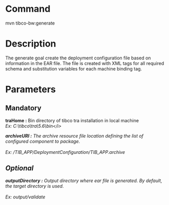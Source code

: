 # Command #

mvn tibco-bw:generate

# Description #

The generate goal create the deployment configuration file based on information in the EAR file. The file is created with XML tags for all required schema and substitution variables for each machine binding tag.

# Parameters #

## Mandatory ##

**traHome :** Bin directory of tibco tra installation in local machine
<br><i>Ex: C:\tibco\tra\5.6\bin\</i>


<b>archiveURI :</b> The archive resource file location defining the list of configured component to package.<br>
<br><i>Ex: /TIB_APP/DeploymentConfiguration/TIB_APP.archive</i>


<h2>Optional</h2>

<b>outputDirectory :</b> Output directory where ear file is generated. By default, the target directory is used.<br>
<br><i>Ex: output/validate</i>